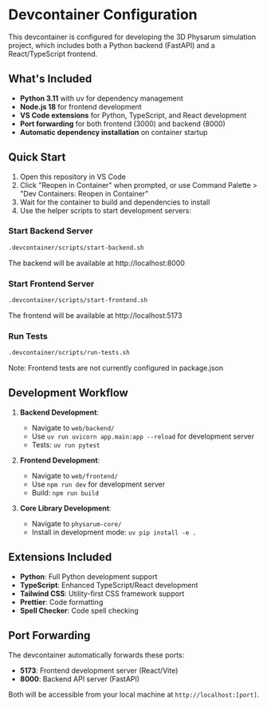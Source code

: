 # Devcontainer Configuration

This devcontainer is configured for developing the 3D Physarum simulation project, which includes both a Python backend (FastAPI) and a React/TypeScript frontend.

## What's Included

- **Python 3.11** with uv for dependency management
- **Node.js 18** for frontend development
- **VS Code extensions** for Python, TypeScript, and React development
- **Port forwarding** for both frontend (3000) and backend (8000)
- **Automatic dependency installation** on container startup

## Quick Start

1. Open this repository in VS Code
2. Click "Reopen in Container" when prompted, or use Command Palette > "Dev Containers: Reopen in Container"
3. Wait for the container to build and dependencies to install
4. Use the helper scripts to start development servers:

### Start Backend Server
```bash
.devcontainer/scripts/start-backend.sh
```
The backend will be available at http://localhost:8000

### Start Frontend Server
```bash
.devcontainer/scripts/start-frontend.sh
```
The frontend will be available at http://localhost:5173

### Run Tests
```bash
.devcontainer/scripts/run-tests.sh
```
Note: Frontend tests are not currently configured in package.json

## Development Workflow

1. **Backend Development**: 
   - Navigate to `web/backend/`
   - Use `uv run uvicorn app.main:app --reload` for development server
   - Tests: `uv run pytest`

2. **Frontend Development**:
   - Navigate to `web/frontend/`
   - Use `npm run dev` for development server
   - Build: `npm run build`

3. **Core Library Development**:
   - Navigate to `physarum-core/`
   - Install in development mode: `uv pip install -e .`

## Extensions Included

- **Python**: Full Python development support
- **TypeScript**: Enhanced TypeScript/React development
- **Tailwind CSS**: Utility-first CSS framework support
- **Prettier**: Code formatting
- **Spell Checker**: Code spell checking

## Port Forwarding

The devcontainer automatically forwards these ports:
- **5173**: Frontend development server (React/Vite)
- **8000**: Backend API server (FastAPI)

Both will be accessible from your local machine at `http://localhost:[port]`.